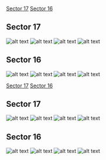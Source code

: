 [Sector 17](#sector17)
[Sector 16](#sector16)

<a name = "sector17"></a>
## Sector 17
![alt text](/tt/HAT-P-06_Sector_17/HAT-P-06_Sector_17_a_TimeSeries.png)
![alt text](/tt/HAT-P-06_Sector_17/HAT-P-06_Sector_17_b_FoldedLightCurve.png)
![alt text](/tt/HAT-P-06_Sector_17/HAT-P-06_Sector_17_b_IndividualTransitsWithFit.png)
![alt text](/tt/HAT-P-06_Sector_17/HAT-P-06_Sector_17_c_TimingResiduals.png)

<a name = "sector16"></a>
## Sector 16
![alt text](/tt/HAT-P-06_Sector_16/HAT-P-06_Sector_16_a_TimeSeries.png)
![alt text](/tt/HAT-P-06_Sector_16/HAT-P-06_Sector_16_b_FoldedLightCurve.png)
![alt text](/tt/HAT-P-06_Sector_16/HAT-P-06_Sector_16_b_IndividualTransitsWithFit.png)
![alt text](/tt/HAT-P-06_Sector_16/HAT-P-06_Sector_16_c_TimingResiduals.png)

[Sector 17](#sector17)
[Sector 16](#sector16)

<a name = "sector17"></a>
## Sector 17
![alt text](/tt/HAT-P-06_Sector_17/HAT-P-06_Sector_17_a_TimeSeries.png)
![alt text](/tt/HAT-P-06_Sector_17/HAT-P-06_Sector_17_b_FoldedLightCurve.png)
![alt text](/tt/HAT-P-06_Sector_17/HAT-P-06_Sector_17_b_IndividualTransitsWithFit.png)
![alt text](/tt/HAT-P-06_Sector_17/HAT-P-06_Sector_17_c_TimingResiduals.png)

<a name = "sector16"></a>
## Sector 16
![alt text](/tt/HAT-P-06_Sector_16/HAT-P-06_Sector_16_a_TimeSeries.png)
![alt text](/tt/HAT-P-06_Sector_16/HAT-P-06_Sector_16_b_FoldedLightCurve.png)
![alt text](/tt/HAT-P-06_Sector_16/HAT-P-06_Sector_16_b_IndividualTransitsWithFit.png)
![alt text](/tt/HAT-P-06_Sector_16/HAT-P-06_Sector_16_c_TimingResiduals.png)

